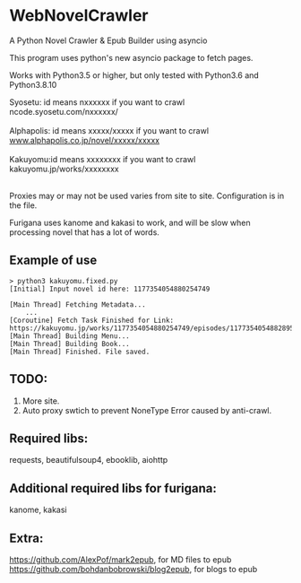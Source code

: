 # WebNovelCrawler

A Python Novel Crawler &amp; Epub Builder using asyncio

This program uses python's new asyncio package to fetch pages.

Works with Python3.5 or higher, but only tested with Python3.6 and Python3.8.10

Syosetu: id means nxxxxxx if you want to crawl ncode.syosetu.com/nxxxxxx/</br></br>
Alphapolis: id means xxxxx/xxxxx if you want to crawl www.alphapolis.co.jp/novel/xxxxx/xxxxx</br></br>
Kakuyomu:id means xxxxxxxx if you want to crawl kakuyomu.jp/works/xxxxxxxx</br></br>

Proxies may or may not be used varies from site to site. Configuration is in the file.

Furigana uses kanome and kakasi to work, and will be slow when processing novel that has a lot of words.

## Example of use
```
> python3 kakuyomu.fixed.py
[Initial] Input novel id here: 1177354054880254749

[Main Thread] Fetching Metadata...
	...
[Coroutine] Fetch Task Finished for Link: https://kakuyomu.jp/works/1177354054880254749/episodes/1177354054882895659
[Main Thread] Building Menu...
[Main Thread] Building Book...
[Main Thread] Finished. File saved.
```

## TODO:
1. More site.
2. Auto proxy swtich to prevent NoneType Error caused by anti-crawl.

## Required libs: 
requests, beautifulsoup4, ebooklib, aiohttp</br>
## Additional required libs for furigana: 
kanome, kakasi

## Extra:
https://github.com/AlexPof/mark2epub, for MD files to epub
https://github.com/bohdanbobrowski/blog2epub, for blogs to epub

